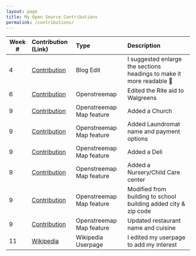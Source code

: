 ```yaml
---
layout: page
title: My Open Source Contributions
permalink: /contributions/
---
```


<!--
Type of the contribution should be "Wikipedia edit", "OpenStreet Map feature", "Project Documentation", "Project Code", "Blog Edit", etc.

The description should include a brief summary of what you did.

Replace the first row below with your contribution.

-->





| Week #       | Contribution (Link)  | Type  | Description |
|---|:---|:---|:---|
|  4  |[Contribution](https://github.com/hunter-college-ossd-fall-2019/jxuan101-weekly/issues/1)|  Blog Edit   |  I suggested enlarge the sections headings to make it more  readable :tada: |
|  6   |   [Contribution](https://www.openstreetmap.org/changeset/75330771)  | Openstreemap    | Edited the Rite aid to Walgreens |
| 9  | [Contribution](https://www.openstreetmap.org/changeset/76311360)| Openstreemap Map feature | Added a Church |
| 9  | [Contribution](https://www.openstreetmap.org/changeset/76311770) |Openstreemap Map feature | Added Laundromat name and payment options|
| 9  |[Contribution](https://www.openstreetmap.org/changeset/76312183)  |Openstreemap Map feature | Added a Deli |
| 9  |[Contribution](https://www.openstreetmap.org/changeset/76312410) | Openstreemap Map feature | Added a Nursery/Child Care center|
| 9  |[Contribution](https://www.openstreetmap.org/changeset/76312578) | Openstreemap Map feature | Modified from building to school building added city & zip code|
| 9  |[Contribution](https://www.openstreetmap.org/changeset/76312761) | Openstreemap Map feature | Updated restaurant name and cuisine|
| 11 | [Wikipedia](https://en.wikipedia.org/wiki/User:BillyPad)|Wikipedia Userpage |I edited my userpage to add my interest |


